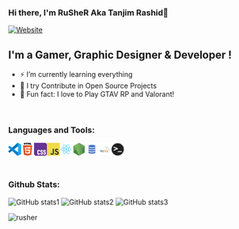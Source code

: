### Hi there, I'm RuSheR Aka Tanjim Rashid👋

[![Website](https://img.shields.io/website?label=Contact&style=for-the-badge&url=https%3A%2F%2Ffb.com/ALFAMAS)](https://tanjim.freewebhostmost.com/)

## I'm a Gamer, Graphic Designer & Developer !

- ⚡ I’m currently learning everything
- 🥅 I try Contribute in Open Source Projects
- 🌱 Fun fact: I love to Play GTAV RP and Valorant!
<br />

### Languages and Tools:

<img align="left" alt="Visual Studio Code" width="26px" src="https://raw.githubusercontent.com/github/explore/80688e429a7d4ef2fca1e82350fe8e3517d3494d/topics/visual-studio-code/visual-studio-code.png" />
<img align="left" alt="HTML5" width="26px" src="https://raw.githubusercontent.com/github/explore/80688e429a7d4ef2fca1e82350fe8e3517d3494d/topics/html/html.png" />
<img align="left" alt="CSS3" width="26px" src="https://raw.githubusercontent.com/github/explore/80688e429a7d4ef2fca1e82350fe8e3517d3494d/topics/css/css.png" />
<img align="left" alt="JavaScript" width="26px" src="https://raw.githubusercontent.com/github/explore/80688e429a7d4ef2fca1e82350fe8e3517d3494d/topics/javascript/javascript.png" />
<img align="left" alt="React" width="26px" src="https://raw.githubusercontent.com/github/explore/80688e429a7d4ef2fca1e82350fe8e3517d3494d/topics/react/react.png" />
<img align="left" alt="Node.js" width="26px" src="https://raw.githubusercontent.com/github/explore/80688e429a7d4ef2fca1e82350fe8e3517d3494d/topics/nodejs/nodejs.png" />
<img align="left" alt="SQL" width="26px" src="https://raw.githubusercontent.com/github/explore/80688e429a7d4ef2fca1e82350fe8e3517d3494d/topics/sql/sql.png" />
<img align="left" alt="MySQL" width="26px" src="https://raw.githubusercontent.com/github/explore/80688e429a7d4ef2fca1e82350fe8e3517d3494d/topics/mysql/mysql.png" />
<img align="left" alt="Terminal" width="26px" src="https://raw.githubusercontent.com/github/explore/80688e429a7d4ef2fca1e82350fe8e3517d3494d/topics/terminal/terminal.png" />
<br />
<br />
<br />


### Github Stats:

![GitHub stats1](https://github-profile-trophy.vercel.app/?username=TBxRuSheR&theme=darkhub&no-frame=false&no-bg=true&margin-w=4)
![GitHub stats2](https://github-readme-stats.vercel.app/api/top-langs/?username=TBxRuSheR&theme=react&hide_border=false&include_all_commits=false&count_private=false&layout=compact)
![GitHub stats3](https://github-readme-streak-stats.herokuapp.com/?user=TBxRuSheR&theme=react&hide_border=false)

<img src="https://camo.githubusercontent.com/f78d6a4f33cf75bf962fb1159d6278e3af05dfce113be61dd663c20802943e44/68747470733a2f2f632e74656e6f722e636f6d2f534f564d53586d5742316b41414141692f746f6e792d737461722d6a756d70696e672e676966" alt="rusher" width="100px" />


